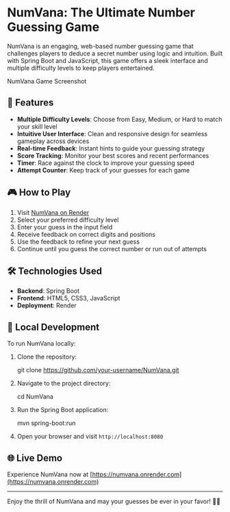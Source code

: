 # NumVana: The Ultimate Number Guessing Game

NumVana is an engaging, web-based number guessing game that challenges players to deduce a secret number using logic and intuition. Built with Spring Boot and JavaScript, this game offers a sleek interface and multiple difficulty levels to keep players entertained.

NumVana Game Screenshot

## 🌟 Features

- **Multiple Difficulty Levels**: Choose from Easy, Medium, or Hard to match your skill level
- **Intuitive User Interface**: Clean and responsive design for seamless gameplay across devices
- **Real-time Feedback**: Instant hints to guide your guessing strategy
- **Score Tracking**: Monitor your best scores and recent performances
- **Timer**: Race against the clock to improve your guessing speed
- **Attempt Counter**: Keep track of your guesses for each game

## 🎮 How to Play

1. Visit [NumVana on Render](https://numvana.onrender.com)
2. Select your preferred difficulty level
3. Enter your guess in the input field
4. Receive feedback on correct digits and positions
5. Use the feedback to refine your next guess
6. Continue until you guess the correct number or run out of attempts

## 🛠️ Technologies Used

- **Backend**: Spring Boot
- **Frontend**: HTML5, CSS3, JavaScript
- **Deployment**: Render

## 🚀 Local Development

To run NumVana locally:

1. Clone the repository:
   
   git clone https://github.com/your-username/NumVana.git

2. Navigate to the project directory:
   
   cd NumVana

3. Run the Spring Boot application:
   
   mvn spring-boot:run

4. Open your browser and visit `http://localhost:8080`

## 🌐 Live Demo

Experience NumVana now at [https://numvana.onrender.com](https://numvana.onrender.com)

---

Enjoy the thrill of NumVana and may your guesses be ever in your favor! 🎲🔢
